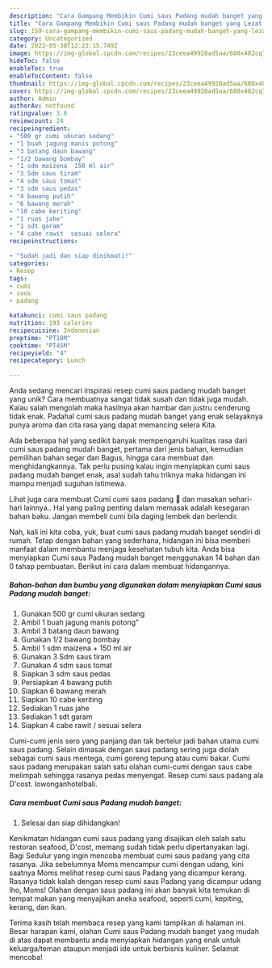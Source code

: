 ```yaml
---
description: "Cara Gampang Membikin Cumi saus Padang mudah banget yang Lezat Sekali"
title: "Cara Gampang Membikin Cumi saus Padang mudah banget yang Lezat Sekali"
slug: 159-cara-gampang-membikin-cumi-saus-padang-mudah-banget-yang-lezat-sekali
category: Uncategorized
date: 2022-05-30T12:23:15.749Z
image: https://img-global.cpcdn.com/recipes/23ceea49928ad5aa/680x482cq70/cumi-saus-padang-mudah-banget-foto-resep-utama.jpg
hideToc: false
enableToc: true
enableTocContent: false
thumbnail: https://img-global.cpcdn.com/recipes/23ceea49928ad5aa/680x482cq70/cumi-saus-padang-mudah-banget-foto-resep-utama.jpg
cover: https://img-global.cpcdn.com/recipes/23ceea49928ad5aa/680x482cq70/cumi-saus-padang-mudah-banget-foto-resep-utama.jpg
author: Admin
authorAv: notfound
ratingvalue: 3.6
reviewcount: 24
recipeingredient:
- "500 gr cumi ukuran sedang"
- "1 buah jagung manis potong"
- "3 batang daun bawang"
- "1/2 bawang bombay"
- "1 sdm maizena  150 ml air"
- "3 Sdm saus tiram"
- "4 sdm saus tomat"
- "3 sdm saus pedas"
- "4 bawang putih"
- "6 bawang merah"
- "10 cabe keriting"
- "1 ruas jahe"
- "1 sdt garam"
- "4 cabe rawit  sesuai selera"
recipeinstructions:

- "Sudah jadi dan siap dinikmati!"
categories:
- Resep
tags:
- cumi
- saus
- padang

katakunci: cumi saus padang 
nutrition: 193 calories
recipecuisine: Indonesian
preptime: "PT18M"
cooktime: "PT45M"
recipeyield: "4"
recipecategory: Lunch

---
```





Anda sedang mencari inspirasi resep cumi saus padang mudah banget yang unik? Cara membuatnya sangat tidak susah dan tidak juga mudah. Kalau salah mengolah maka hasilnya akan hambar dan justru cenderung tidak enak. Padahal cumi saus padang mudah banget yang enak selayaknya punya aroma dan cita rasa yang dapat memancing selera Kita.





Ada beberapa hal yang sedikit banyak mempengaruhi kualitas rasa dari cumi saus padang mudah banget, pertama dari jenis bahan, kemudian pemilihan bahan segar dan Bagus, hingga cara membuat dan menghidangkannya. Tak perlu pusing kalau ingin menyiapkan cumi saus padang mudah banget enak,      asal sudah tahu triknya maka hidangan ini mampu menjadi suguhan istimewa.














Lihat juga cara membuat Cumi cumi saos padang 🦑 dan masakan sehari-hari lainnya.. Hal yang paling penting dalam memasak adalah kesegaran bahan baku. Jangan membeli cumi bila daging lembek dan berlendir.






Nah, kali ini kita coba, yuk, buat cumi saus padang mudah banget sendiri di rumah. Tetap dengan bahan yang sederhana, hidangan ini bisa memberi manfaat dalam membantu menjaga kesehatan tubuh kita. Anda bisa menyiapkan Cumi saus Padang mudah banget menggunakan 14 bahan dan 0 tahap pembuatan. Berikut ini cara dalam membuat hidangannya.

<!--inarticleads1-->

##### Bahan-bahan dan bumbu yang digunakan dalam menyiapkan Cumi saus Padang mudah banget:

1. Gunakan 500 gr cumi ukuran sedang
1. Ambil 1 buah jagung manis potong”
1. Ambil 3 batang daun bawang
1. Gunakan 1/2 bawang bombay
1. Ambil 1 sdm maizena + 150 ml air
1. Gunakan 3 Sdm saus tiram
1. Gunakan 4 sdm saus tomat
1. Siapkan 3 sdm saus pedas
1. Persiapkan 4 bawang putih
1. Siapkan 6 bawang merah
1. Siapkan 10 cabe keriting
1. Sediakan 1 ruas jahe
1. Sediakan 1 sdt garam
1. Siapkan 4 cabe rawit / sesuai selera


Cumi-cumi jenis sero yang panjang dan tak bertelur jadi bahan utama cumi saus padang. Selain dimasak dengan saus padang sering juga diolah sebagai cumi saus mentega, cumi goreng tepung atau cumi bakar. Cumi saus padang merupakan salah satu olahan cumi-cumi dengan saus cabe melimpah sehingga rasanya pedas menyengat. Resep cumi saus padang ala D&#39;cost. lowonganhotelbali. 

<!--inarticleads2-->

##### Cara membuat Cumi saus Padang mudah banget:


1. Selesai dan siap dihidangkan!

Kenikmatan hidangan cumi saus padang yang disajikan oleh salah satu restoran seafood, D&#39;cost, memang sudah tidak perlu dipertanyakan lagi. Bagi Sedulur yang ingin mencoba membuat cumi saus padang yang cita rasanya. Jika sebelumnya Moms mencampur cumi dengan udang, kini saatnya Moms melihat resep cumi saus Padang yang dicampur kerang. Rasanya tidak kalah dengan resep cumi saus Padang yang dicampur udang lho, Moms! Olahan dengan saus padang ini akan banyak kita temukan di tempat makan yang menyajikan aneka seafood, seperti cumi, kepiting, kerang, dan ikan. 

Terima kasih telah membaca resep yang kami tampilkan di halaman ini. Besar harapan kami, olahan Cumi saus Padang mudah banget yang mudah di atas dapat membantu anda menyiapkan hidangan yang enak untuk keluarga/teman ataupun menjadi ide untuk berbisnis kuliner. Selamat mencoba!
